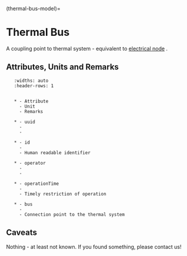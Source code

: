 (thermal-bus-model)=

# Thermal Bus

A coupling point to thermal system - equivalent to [electrical node](../grid/node.md#node)
.

## Attributes, Units and Remarks

```{list-table}
   :widths: auto
   :header-rows: 1


   * - Attribute
     - Unit
     - Remarks

   * - uuid
     -
     -

   * - id
     -
     - Human readable identifier

   * - operator
     -
     -

   * - operationTime
     -
     - Timely restriction of operation

   * - bus
     -
     - Connection point to the thermal system

```

## Caveats

Nothing - at least not known.
If you found something, please contact us!
